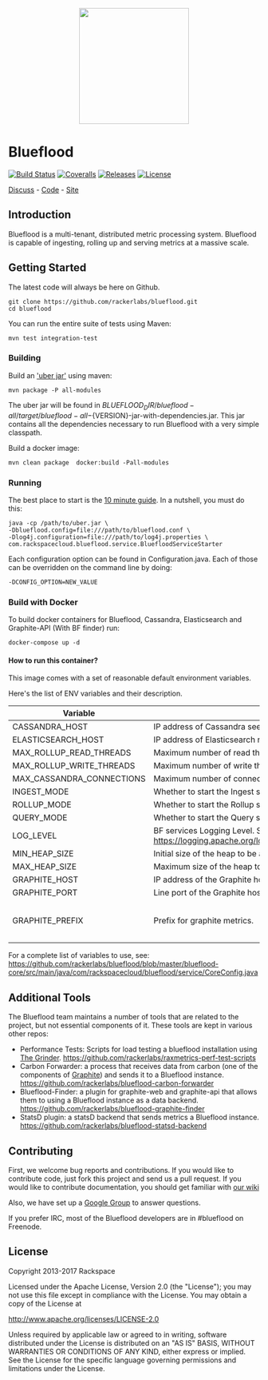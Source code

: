 <p align="center">
 <img src="http://blueflood.io/images/bf-bg-color.png" width="220" height="232" align=center>
</p>

# Blueflood

[![Build Status](https://travis-ci.org/rackerlabs/blueflood.svg?branch=master)](https://travis-ci.org/rackerlabs/blueflood)
[![Coveralls](https://coveralls.io/repos/github/rackerlabs/blueflood/badge.svg?branch=master)](https://github.com/rackerlabs/blueflood/releases)
[![Releases](http://img.shields.io/badge/rax-release-v1.0.1956.svg)](https://coveralls.io/github/mmi-cookbooks/metrics-repose?branch=master)
[![License](https://img.shields.io/badge/license-Apache%202-blue.svg)](http://www.apache.org/licenses/LICENSE-2.0)

[Discuss](https://groups.google.com/forum/#!forum/blueflood-discuss) - [Code](http://github.com/rackerlabs/blueflood) - [Site](http://blueflood.io)

## Introduction

Blueflood is a multi-tenant, distributed metric processing system. Blueflood is capable of ingesting, rolling up and serving metrics at a massive scale.  

## Getting Started

The latest code will always be here on Github.

    git clone https://github.com/rackerlabs/blueflood.git
    cd blueflood
    
You can run the entire suite of tests using Maven:

    mvn test integration-test

### Building

Build an ['uber jar'](http://stackoverflow.com/questions/11947037/what-is-an-uber-jar) using maven:

    mvn package -P all-modules

The uber jar will be found in ${BLUEFLOOD_DIR}/blueflood-all/target/blueflood-all-${VERSION}-jar-with-dependencies.jar.
This jar contains all the dependencies necessary to run Blueflood with a very simple classpath.

Build a docker image:

    mvn clean package  docker:build -Pall-modules

### Running

The best place to start is the [10 minute guide](https://github.com/rackerlabs/blueflood/wiki/10-Minute-Guide).
In a nutshell, you must do this:

    java -cp /path/to/uber.jar \
    -Dblueflood.config=file:///path/to/blueflood.conf \
    -Dlog4j.configuration=file:///path/to/log4j.properties \
    com.rackspacecloud.blueflood.service.BluefloodServiceStarter
    
Each configuration option can be found in Configuration.java.  Each of those can be overridden on the command line by
doing:

    -DCONFIG_OPTION=NEW_VALUE

### Build with Docker

To build docker containers for Blueflood, Cassandra, Elasticsearch and Graphite-API (With BF finder) run:

    docker-compose up -d

#### How to run this container?

This image comes with a set of reasonable default environment variables.

Here's the list of ENV variables and their description.

| Variable | Description | default |
| ----- | ------- | --------- |
| CASSANDRA_HOST | IP address of Cassandra seed. (Required) | null |
| ELASTICSEARCH_HOST | IP address of Elasticsearch node. (Required) | null |
| MAX_ROLLUP_READ_THREADS | Maximum number of read threads participating in rolling up the metrics | 20 |
| MAX_ROLLUP_WRITE_THREADS | Maximum number of write threads participating in rolling up the metrics | 5 |
| MAX_CASSANDRA_CONNECTIONS | Maximum number of connections with each Cassandra node | 70 |
| INGEST_MODE | Whether to start the Ingest service | true |
| ROLLUP_MODE | Whether to start the Rollup service | true |
| QUERY_MODE | Whether to start the Query service | true |
| LOG_LEVEL | BF services Logging Level. See here for detailed description: https://logging.apache.org/log4j/1.2/apidocs/org/apache/log4j/Level.html | INFO |
| MIN_HEAP_SIZE | Initial size of the heap to be allocated to BF process. | 1G |
| MAX_HEAP_SIZE | Maximum size of the heap to be allocated to BF process. | 1G |
| GRAPHITE_HOST | IP address of the Graphite host to monitor your container | " " |
| GRAPHITE_PORT | Line port of the Graphite host to monitor your container | 2003 |
| GRAPHITE_PREFIX | Prefix for graphite metrics. | Host name of the container. |

For a complete list of variables to use, see: https://github.com/rackerlabs/blueflood/blob/master/blueflood-core/src/main/java/com/rackspacecloud/blueflood/service/CoreConfig.java

## Additional Tools

The Blueflood team maintains a number of tools that are related to the project, but not essential components of it. These tools are kept in various other repos:

* Performance Tests: Scripts for load testing a blueflood installation using [The Grinder](http://grinder.sourceforge.net/). https://github.com/rackerlabs/raxmetrics-perf-test-scripts
* Carbon Forwarder: a process that receives data from carbon (one of the components of [Graphite](https://graphiteapp.org/)) and sends it to a Blueflood instance. https://github.com/rackerlabs/blueflood-carbon-forwarder
* Blueflood-Finder: a plugin for graphite-web and graphite-api that allows them to using a Blueflood instance as a data backend. https://github.com/rackerlabs/blueflood-graphite-finder
* StatsD plugin: a statsD backend that sends metrics a Blueflood instance. https://github.com/rackerlabs/blueflood-statsd-backend

## Contributing

First, we welcome bug reports and contributions.
If you would like to contribute code, just fork this project and send us a pull request.
If you would like to contribute documentation, you should get familiar with
[our wiki](https://github.com/rackerlabs/blueflood/wiki)

Also, we have set up a [Google Group](https://groups.google.com/forum/#!forum/blueflood-discuss) to answer questions.

If you prefer IRC, most of the Blueflood developers are in #blueflood on Freenode. 

## License

Copyright 2013-2017 Rackspace

Licensed under the Apache License, Version 2.0 (the "License"); you may not use this file except in compliance with the License. You may obtain a copy of the License at

   http://www.apache.org/licenses/LICENSE-2.0 

Unless required by applicable law or agreed to in writing, software distributed under the License is distributed on an "AS IS" BASIS, WITHOUT WARRANTIES OR CONDITIONS OF ANY KIND, either express or implied. See the License for the specific language governing permissions and limitations under the License.

